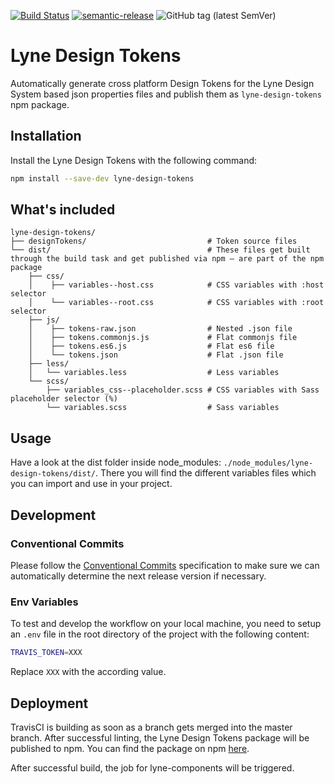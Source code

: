 [![Build Status](https://travis-ci.com/lyne-design-system/lyne-design-tokens.svg?branch=master)](https://travis-ci.com/lyne-design-system/lyne-design-tokens) [![semantic-release](https://img.shields.io/badge/%20%20%F0%9F%93%A6%F0%9F%9A%80-semantic--release-e10079.svg)](https://github.com/semantic-release/semantic-release) ![GitHub tag (latest SemVer)](https://img.shields.io/github/v/tag/lyne-design-system/lyne-design-tokens?label=release)

# Lyne Design Tokens

Automatically generate cross platform Design Tokens for the Lyne Design System based json properties files and publish them as `lyne-design-tokens` npm package.

## Installation

Install the Lyne Design Tokens with the following command:
```bash
npm install --save-dev lyne-design-tokens
```
## What's included
```
lyne-design-tokens/
├── designTokens/                           # Token source files
└── dist/                                   # These files get built through the build task and get published via npm — are part of the npm package
    ├── css/
    │    ├── variables--host.css            # CSS variables with :host selector
    │    └── variables--root.css            # CSS variables with :root selector
    ├── js/
    │    ├── tokens-raw.json                # Nested .json file
    │    ├── tokens.commonjs.js             # Flat commonjs file
    │    ├── tokens.es6.js                  # Flat es6 file
    │    └── tokens.json                    # Flat .json file
    ├── less/                            
    │   └── variables.less                  # Less variables
    └── scss/                            
        ├── variables_css--placeholder.scss # CSS variables with Sass placeholder selector (%)
        └── variables.scss                  # Sass variables
```

## Usage

Have a look at the dist folder inside node_modules: `./node_modules/lyne-design-tokens/dist/`. There you will find the different variables files which you can import and use in your project.

## Development

### Conventional Commits

Please follow the [Conventional Commits](https://www.conventionalcommits.org/en/v1.0.0/) specification to make sure we can automatically determine the next release version if necessary.

### Env Variables

To test and develop the workflow on your local machine, you need to setup an `.env` file in the root directory of the project with the following content:
```bash
TRAVIS_TOKEN=XXX
```

Replace `XXX` with the according value.

## Deployment

TravisCI is building as soon as a branch gets merged into the master branch. After successful linting, the Lyne Design Tokens package will be published to npm. You can find the package on npm [here](https://www.npmjs.com/package/lyne-design-tokens).

After successful build, the job for lyne-components will be triggered.
